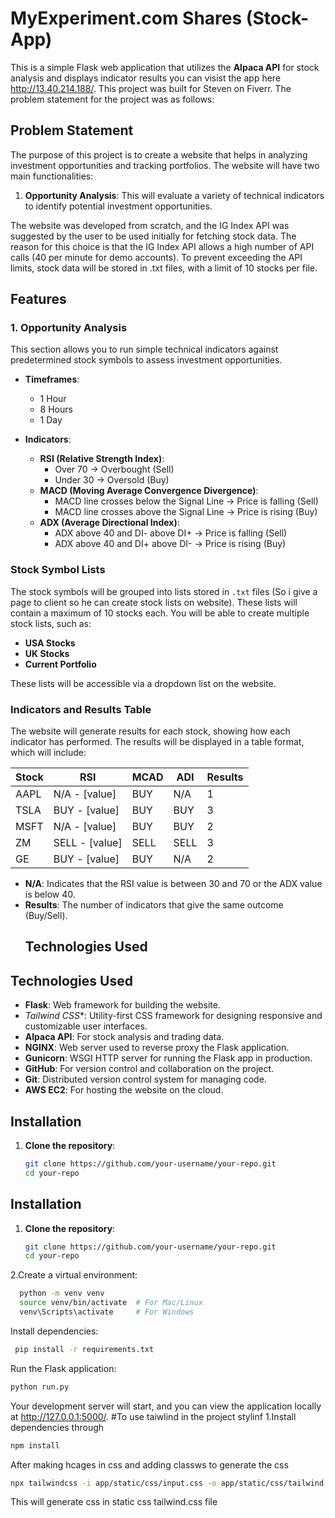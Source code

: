 # MyExperiment.com Shares (Stock-App)

This is a simple Flask web application that utilizes the **Alpaca API** for stock analysis and displays indicator results you can visist the app here http://13.40.214.188/. This project was built for Steven on Fiverr. The problem statement for the project was as follows:

## Problem Statement
The purpose of this project is to create a website that helps in analyzing investment opportunities and tracking portfolios. The website will have two main functionalities:

1. **Opportunity Analysis**: This will evaluate a variety of technical indicators to identify potential investment opportunities.


The website was developed from scratch, and the IG Index API was suggested by the user to be used initially for fetching stock data. The reason for this choice is that the IG Index API allows a high number of API calls (40 per minute for demo accounts). To prevent exceeding the API limits, stock data will be stored in .txt files, with a limit of 10 stocks per file.

## Features

### 1. Opportunity Analysis
This section allows you to run simple technical indicators against predetermined stock symbols to assess investment opportunities.

- **Timeframes**:
    - 1 Hour
    - 8 Hours
    - 1 Day

- **Indicators**:
    - **RSI (Relative Strength Index)**: 
        - Over 70 → Overbought (Sell)
        - Under 30 → Oversold (Buy)
    - **MACD (Moving Average Convergence Divergence)**:
        - MACD line crosses below the Signal Line → Price is falling (Sell)
        - MACD line crosses above the Signal Line → Price is rising (Buy)
    - **ADX (Average Directional Index)**:
        - ADX above 40 and DI- above DI+ → Price is falling (Sell)
        - ADX above 40 and DI+ above DI- → Price is rising (Buy)

### Stock Symbol Lists
The stock symbols will be grouped into lists stored in `.txt` files (So i give a page to client so he can create stock lists on website). These lists will contain a maximum of 10 stocks each. You will be able to create multiple stock lists, such as:

- **USA Stocks**
- **UK Stocks**
- **Current Portfolio**

These lists will be accessible via a dropdown list on the website.

### Indicators and Results Table
The website will generate results for each stock, showing how each indicator has performed. The results will be displayed in a table format, which will include:

| **Stock** | **RSI**         | **MCAD**     | **ADI**        | **Results** |
|-----------|-----------------|--------------|----------------|-------------|
| AAPL      | N/A - [value]    | BUY          | N/A            | 1           |
| TSLA      | BUY - [value]    | BUY          | BUY            | 3           |
| MSFT      | N/A - [value]    | BUY          | BUY            | 2           |
| ZM        | SELL - [value]   | SELL         | SELL           | 3           |
| GE        | BUY - [value]    | BUY          | N/A            | 2           |

- **N/A**: Indicates that the RSI value is between 30 and 70 or the ADX value is below 40.
- **Results**: The number of indicators that give the same outcome (Buy/Sell).
  ## Technologies Used

## Technologies Used

- **Flask**: Web framework for building the website.
- *Tailwind CSS**: Utility-first CSS framework for designing responsive and customizable user interfaces.
- **Alpaca API**: For stock analysis and trading data.
- **NGINX**: Web server used to reverse proxy the Flask application.
- **Gunicorn**: WSGI HTTP server for running the Flask app in production.
- **GitHub**: For version control and collaboration on the project.
- **Git**: Distributed version control system for managing code.
- **AWS EC2**: For hosting the website on the cloud.


## Installation

1. **Clone the repository**:
   ```bash
   git clone https://github.com/your-username/your-repo.git
   cd your-repo

## Installation

1. **Clone the repository**:
   ```bash
   git clone https://github.com/your-username/your-repo.git
   cd your-repo
2.Create a virtual environment:
 ```bash
   python -m venv venv
   source venv/bin/activate  # For Mac/Linux
   venv\Scripts\activate     # For Windows
  ```
Install dependencies:
```bash
 pip install -r requirements.txt
  ```
Run the Flask application:
```bash
python run.py
  ```
Your development server will start, and you can view the application
locally at http://127.0.0.1:5000/.
#To use taiwlind in the project stylinf
1.Install dependencies through 
```bash
npm install
```
After making hcages in css and adding classws to generate the css 
```bash
npx tailwindcss -i app/static/css/input.css -o app/static/css/tailwind.css
```
This will generate css in static css tailwind.css file



